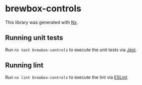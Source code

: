 # brewbox-controls

This library was generated with [Nx](https://nx.dev).

## Running unit tests

Run `nx test brewbox-controls` to execute the unit tests via [Jest](https://jestjs.io).

## Running lint

Run `nx lint brewbox-controls` to execute the lint via [ESLint](https://eslint.org/).
